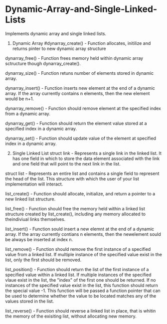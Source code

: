 # Dynamic-Array-and-Single-Linked-Lists

Implements dynamic array and single linked lists.

1. Dynamic Array
#dynarray_create() - Function allocates, initilize and returns pinter to new dynamic array structure

  dynarray_free() - Function frees memory held within dynamic array sctructure though dynarray_create().

  dynarray_size() - Function retuns number of elements stored in dynamic array.

  dynarray_insert() - Function inserts new element at the end of a dynamic array. If the array currently contains n elements, then the new element would be n+1.

  dynarray_remove() - Function should remove element at the specified index from a dynamic array.

  dynarray_get() - Function should return the element value stored at a specified index in a dynamic array.

  dynarray_set() - Function should update value of the element at specified index in a dynamic array.

2. Single Linked List
  struct link - Represents a single link in the linked list. It has one field in which to store the data element associated with the link and one field that will point to the next link in the list.

  struct list - Represents an entire list and contains a single field to represent the head of the list. This structure with which the user of your list implementation will interact.

  list_create() - Function should allocate, initialize, and return a pointer to a new linked list structure.

  list_free() - Function should free the memory held within a linked list structure created by list_create(), including any memory allocated to theindiviual links themselves.

  list_insert() - Function sould insert a new elemnt at the end of a dynamic array. If the array currently contians n elements, then the newelement sould be always be inserted at index n.

  list_remove() - Function should remove the first instance of a specified value from a linked list. If multiple instance of the specified value exist in the list, only the first should be removed.

  list_position() - Function should return the list of the first instance of a specified value within a linked list. If multiple instances of the specified vlaue exist in the list, the "index" of the first one should be returned. If no instances of the specified value exist in the list, this function should return the special value -1. This function will be passed a function pointer that can be used to determine whether the value to be located matches any of the values stored in the list.

  list_reverse() - Function should reverse a linked list in place, that is whitin the memory of the exisiting list, without allocating new memory.
